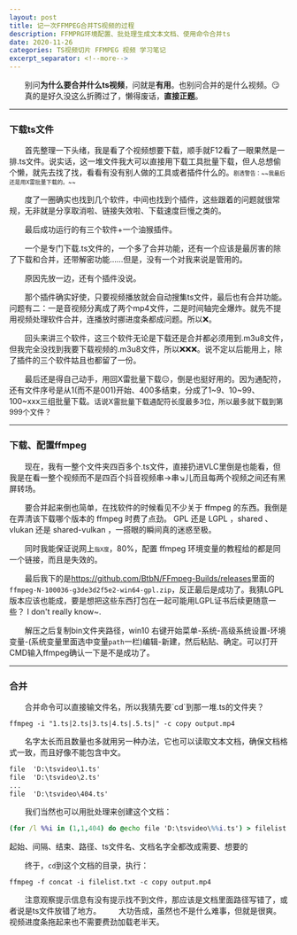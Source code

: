 ```yaml
---
layout: post
title: 记一次FFMPEG合并TS视频的过程
description: FFMPRG环境配置、批处理生成文本文档、使用命令合并ts
date: 2020-11-26
categories: TS视频切片 FFMPEG 视频 学习笔记
excerpt_separator: <!--more-->
---
```


&emsp;&emsp;别问**为什么要合并什么ts视频**，问就是**有用**。也别问合并的是什么视频。😏
&emsp;&emsp;真的是好久没这么折腾过了，懒得废话，**直接正题**。
***
<h3>下载ts文件</h3>
&emsp;&emsp;首先整理一下头绪，我是看了个视频想要下载，顺手就F12看了一眼果然是一排.ts文件。说实话，这一堆文件我大可以直接用下载工具批量下载，但人总想偷个懒，就先去找了找，看看有没有别人做的工具或者插件什么的。<font size="1">剧透警告：~~我最后还是用X雷批量下载的。~~</font>

&emsp;&emsp;度了一圈确实也找到几个软件，中间也找到个插件，这些跟着的问题就很常规，无非就是分享取消啦、链接失效啦、下载速度巨慢之类的。

&emsp;&emsp;最后成功运行的有三个软件+一个油猴插件。

&emsp;&emsp;一个是专门下载.ts文件的，一个多了合并功能，还有一个应该是最厉害的除了下载和合并，还带解密功能……但是，没有一个对我来说是管用的。

&emsp;&emsp;原因先放一边，还有个插件没说。

&emsp;&emsp;那个插件确实好使，只要视频播放就会自动搜集ts文件，最后也有合并功能。问题有二：一是音视频分离成了两个mp4文件，二是时间轴完全爆炸。就先不提用视频处理软件合并，连播放时挪进度条都成问题。所以❌。

&emsp;&emsp;回头来讲三个软件，这三个软件无论是下载还是合并都必须用到.m3u8文件，但我完全没找到我要下载视频的.m3u8文件，所以❌❌❌。说不定以后能用上，除了插件的三个软件姑且也都留了一份。

&emsp;&emsp;最后还是得自己动手，用回X雷批量下载😑，倒是也挺好用的。因为通配符，还有文件序号是从1(而不是001)开始、400多结束，分成了1~9、10~99、100~xxx三组批量下载。<font size="2">话说X雷批量下载通配符长度最多3位，所以最多就下载到第999个文件？</font>

***

<h3>下载、配置ffmpeg</h3>
&emsp;&emsp;现在，我有一整个文件夹四百多个.ts文件，直接扔进VLC里倒是也能看，但我是在看一整个视频而不是四百个抖音视频串→串↘儿而且每两个视频之间还有黑屏转场。

&emsp;&emsp;要合并起来倒也简单，在找软件的时候看见不少关于 ffmpeg 的东西。我倒是在弄清该下载哪个版本的 ffmpeg 时费了点劲。 GPL 还是 LGPL ，shared 、vlukan 还是 shared-vulkan ，一搭眼的瞬间真的迷惑至极。

&emsp;&emsp;同时我能保证说网上<font size="1">指X度</font>，80%，配置 ffmpeg 环境变量的教程给的都是同一个链接，而且是失效的。

&emsp;&emsp;最后我下的是<https://github.com/BtbN/FFmpeg-Builds/releases>里面的`ffmpeg-N-100036-g3de3d2f5e2-win64-gpl.zip`，反正最后是成功了。我猜LGPL版本应该也能成，要是想把这些东西打包在一起可能用LGPL证书后续更随意一些？ I don't really know~.

&emsp;&emsp;解压之后复制bin文件夹路径，win10 右键开始菜单-系统-高级系统设置-环境变量-(系统变量里面选中变量`path`一栏)编辑-新建，然后粘贴、确定。可以打开CMD输入ffmpeg确认一下是不是成功了。

***

<h3>合并</h3>
&emsp;&emsp;合并命令可以直接输文件名，所以我猜先要`cd`到那一堆.ts的文件夹？

``` shell
ffmpeg -i "1.ts|2.ts|3.ts|4.ts|.5.ts|" -c copy output.mp4
```

&emsp;&emsp;名字太长而且数量也多就用另一种办法，它也可以读取文本文档，确保文档格式一致，而且好像不能包含中文。

``` txt
file  'D:\tsvideo\1.ts'
file  'D:\tsvideo\2.ts'
...
file  'D:\tsvideo\404.ts'
```

&emsp;&emsp;我们当然也可以用批处理来创建这个文档：

``` bat
(for /l %%i in (1,1,404) do @echo file 'D:\tsvideo\%%i.ts') > filelist.txt
```

起始、间隔、结束、路径、ts文件名、文档名字全都改成需要、想要的

&emsp;&emsp;终于，`cd`到这个文档的目录，执行：

``` shell
ffmpeg -f concat -i filelist.txt -c copy output.mp4
```

&emsp;&emsp;注意观察提示信息有没有提示找不到文件，那应该是文档里面路径写错了，或者说是ts文件放错了地方。
&emsp;&emsp;大功告成，虽然也不是什么难事，但就是很爽。视频进度条拖起来也不需要费劲加载老半天。
